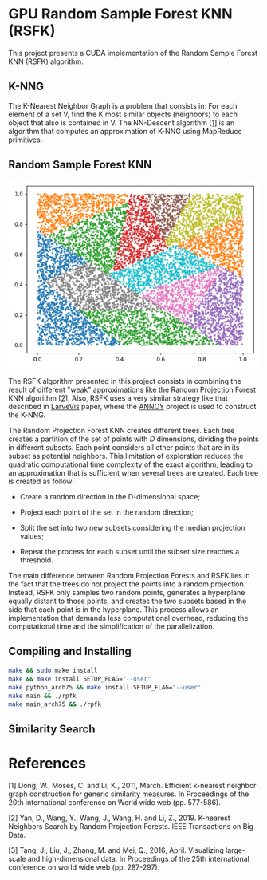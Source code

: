 # GPU Random Sample Forest KNN (RSFK)

This project presents a CUDA implementation of the Random Sample Forest KNN (RSFK) algorithm.

## K-NNG
The K-Nearest Neighbor Graph is a problem that consists in: For each element of a set V, find the K most similar objects (neighbors) to each object that also is contained in V.
The NN-Descent algorithm [[1]](#references) is an algorithm that computes an approximation of K-NNG using MapReduce primitives.

## Random Sample Forest KNN
![](docs/img/cluster_forest.png)

The RSFK algorithm presented in this project consists in combining the result of different "weak" approximations like the Random Projection Forest KNN algorithm [[2]](#references). Also, RSFK uses a very similar strategy like that described in [LarveVis](https://github.com/lferry007/LargeVis) paper, where the [ANNOY](https://github.com/spotify/annoy) project is used to construct the K-NNG.

The Random Projection Forest KNN creates different trees. Each tree creates a partition of the set of points with *D* dimensions, dividing the points in different subsets. Each point considers all other points that are in its subset as potential neighbors. This limitation of exploration reduces the quadratic computational time complexity of the exact algorithm, leading to an approximation that is sufficient when several trees are created. Each tree is created as follow:


- Create a random direction in the D-dimensional space;

- Project each point of the set in the random direction;

- Split the set into two new subsets considering the median projection values;

- Repeat the process for each subset until the subset size reaches a threshold.
 
The main difference between Random Projection Forests and RSFK lies in the fact that the trees do not project the points into a random projection. Instead, RSFK only samples two random points, generates a hyperplane equally distant to those points, and creates the two subsets based in the side that each point is in the hyperplane. This process allows an implementation that demands less computational overhead, reducing the computational time and the simplification of the parallelization.


## Compiling and Installing
```bash
make && sudo make install
make && make install SETUP_FLAG="--user"
make python_arch75 && make install SETUP_FLAG="--user"
make main && ./rpfk
make main_arch75 && ./rpfk
```


## Similarity Search


# References

[1] Dong, W., Moses, C. and Li, K., 2011, March. Efficient k-nearest neighbor graph construction for generic similarity measures. In Proceedings of the 20th international conference on World wide web (pp. 577-586).

[2] Yan, D., Wang, Y., Wang, J., Wang, H. and Li, Z., 2019. K-nearest Neighbors Search by Random Projection Forests. IEEE Transactions on Big Data.

[3] Tang, J., Liu, J., Zhang, M. and Mei, Q., 2016, April. Visualizing large-scale and high-dimensional data. In Proceedings of the 25th international conference on world wide web (pp. 287-297).
